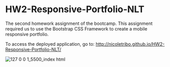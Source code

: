 # HW2-Responsive-Portfolio-NLT
The second homework assignment of the bootcamp. This assignment required us to use the Bootstrap CSS Framework to create a mobile responsive portfolio.

To access the deployed application, go to: <http://nicoletribo.github.io/HW2-Responsive-Portfolio-NLT/>

![127 0 0 1_5500_index html](https://user-images.githubusercontent.com/76696641/106519070-5e9fad80-64a0-11eb-9da7-c27e725ebeef.png)